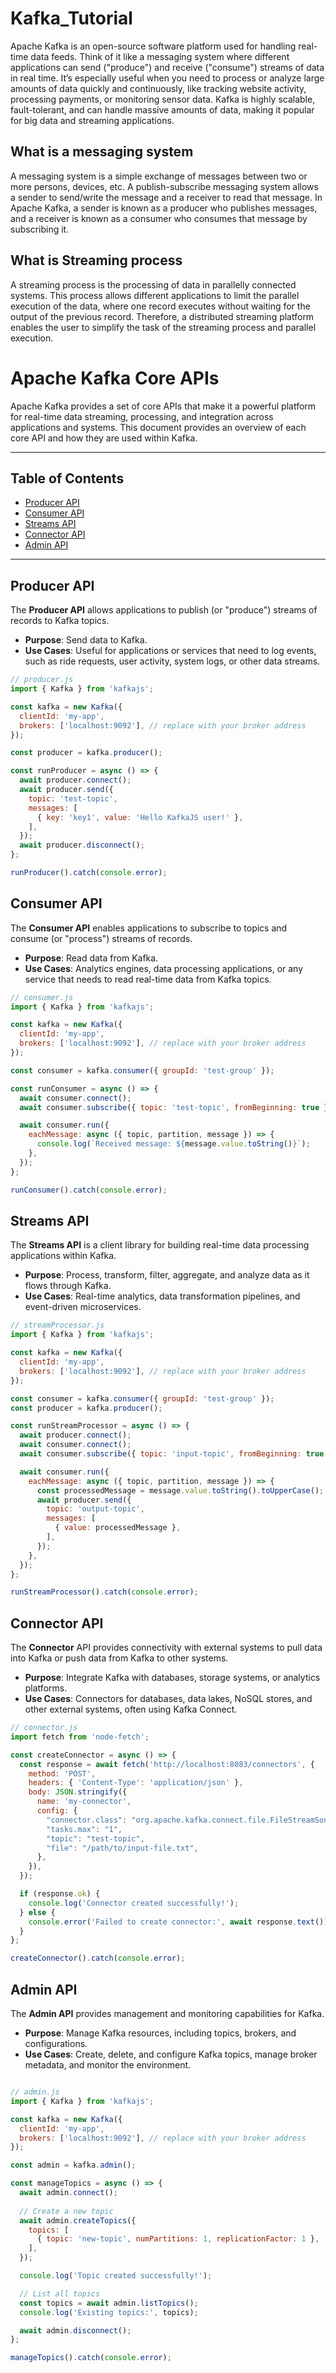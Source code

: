 # Kafka_Tutorial

Apache Kafka is an open-source software platform used for handling real-time data feeds. Think of it like a messaging system where different applications can send ("produce") and receive ("consume") streams of data in real time. It’s especially useful when you need to process or analyze large amounts of data quickly and continuously, like tracking website activity, processing payments, or monitoring sensor data. Kafka is highly scalable, fault-tolerant, and can handle massive amounts of data, making it popular for big data and streaming applications.

## What is a messaging system
A messaging system is a simple exchange of messages between two or more persons, devices, etc. A publish-subscribe messaging system allows a sender to send/write the message and a receiver to read that message. In Apache Kafka, a sender is known as a producer who publishes messages, and a receiver is known as a consumer who consumes that message by subscribing it.

## What is Streaming process
A streaming process is the processing of data in parallelly connected systems. This process allows different applications to limit the parallel execution of the data, where one record executes without waiting for the output of the previous record. Therefore, a distributed streaming platform enables the user to simplify the task of the streaming process and parallel execution. 

# Apache Kafka Core APIs

Apache Kafka provides a set of core APIs that make it a powerful platform for real-time data streaming, processing, and integration across applications and systems. This document provides an overview of each core API and how they are used within Kafka.

---

## Table of Contents

- [Producer API](#producer-api)
- [Consumer API](#consumer-api)
- [Streams API](#streams-api)
- [Connector API](#connector-api)
- [Admin API](#admin-api)

---

## Producer API

The **Producer API** allows applications to publish (or "produce") streams of records to Kafka topics.

- **Purpose**: Send data to Kafka.
- **Use Cases**: Useful for applications or services that need to log events, such as ride requests, user activity, system logs, or other data streams.

```javascript
// producer.js
import { Kafka } from 'kafkajs';

const kafka = new Kafka({
  clientId: 'my-app',
  brokers: ['localhost:9092'], // replace with your broker address
});

const producer = kafka.producer();

const runProducer = async () => {
  await producer.connect();
  await producer.send({
    topic: 'test-topic',
    messages: [
      { key: 'key1', value: 'Hello KafkaJS user!' },
    ],
  });
  await producer.disconnect();
};

runProducer().catch(console.error);

```

## Consumer API
The **Consumer API** enables applications to subscribe to topics and consume (or "process") streams of records.

- **Purpose**: Read data from Kafka.
- **Use Cases**: Analytics engines, data processing applications, or any service that needs to read real-time data from Kafka topics.

```javascript
// consumer.js
import { Kafka } from 'kafkajs';

const kafka = new Kafka({
  clientId: 'my-app',
  brokers: ['localhost:9092'], // replace with your broker address
});

const consumer = kafka.consumer({ groupId: 'test-group' });

const runConsumer = async () => {
  await consumer.connect();
  await consumer.subscribe({ topic: 'test-topic', fromBeginning: true });

  await consumer.run({
    eachMessage: async ({ topic, partition, message }) => {
      console.log(`Received message: ${message.value.toString()}`);
    },
  });
};

runConsumer().catch(console.error);

```

## Streams API
The **Streams API** is a client library for building real-time data processing applications within Kafka.

- **Purpose**: Process, transform, filter, aggregate, and analyze data as it flows through Kafka.
- **Use Cases**: Real-time analytics, data transformation pipelines, and event-driven microservices.


```javascript
// streamProcessor.js
import { Kafka } from 'kafkajs';

const kafka = new Kafka({
  clientId: 'my-app',
  brokers: ['localhost:9092'], // replace with your broker address
});

const consumer = kafka.consumer({ groupId: 'test-group' });
const producer = kafka.producer();

const runStreamProcessor = async () => {
  await producer.connect();
  await consumer.connect();
  await consumer.subscribe({ topic: 'input-topic', fromBeginning: true });

  await consumer.run({
    eachMessage: async ({ topic, partition, message }) => {
      const processedMessage = message.value.toString().toUpperCase(); // Example transformation
      await producer.send({
        topic: 'output-topic',
        messages: [
          { value: processedMessage },
        ],
      });
    },
  });
};

runStreamProcessor().catch(console.error);

```

## Connector API
The **Connector** API provides connectivity with external systems to pull data into Kafka or push data from Kafka to other systems.

- **Purpose**: Integrate Kafka with databases, storage systems, or analytics platforms.
- **Use Cases**: Connectors for databases, data lakes, NoSQL stores, and other external systems, often using Kafka Connect.


```javascript
// connector.js
import fetch from 'node-fetch';

const createConnector = async () => {
  const response = await fetch('http://localhost:8083/connectors', {
    method: 'POST',
    headers: { 'Content-Type': 'application/json' },
    body: JSON.stringify({
      name: 'my-connector',
      config: {
        "connector.class": "org.apache.kafka.connect.file.FileStreamSource",
        "tasks.max": "1",
        "topic": "test-topic",
        "file": "/path/to/input-file.txt",
      },
    }),
  });

  if (response.ok) {
    console.log('Connector created successfully!');
  } else {
    console.error('Failed to create connector:', await response.text());
  }
};

createConnector().catch(console.error);

```

## Admin API
The **Admin API** provides management and monitoring capabilities for Kafka.

- **Purpose**: Manage Kafka resources, including topics, brokers, and configurations.
- **Use Cases**: Create, delete, and configure Kafka topics, manage broker metadata, and monitor the environment.


```javascript

// admin.js
import { Kafka } from 'kafkajs';

const kafka = new Kafka({
  clientId: 'my-app',
  brokers: ['localhost:9092'], // replace with your broker address
});

const admin = kafka.admin();

const manageTopics = async () => {
  await admin.connect();
  
  // Create a new topic
  await admin.createTopics({
    topics: [
      { topic: 'new-topic', numPartitions: 1, replicationFactor: 1 },
    ],
  });

  console.log('Topic created successfully!');

  // List all topics
  const topics = await admin.listTopics();
  console.log('Existing topics:', topics);

  await admin.disconnect();
};

manageTopics().catch(console.error);

```